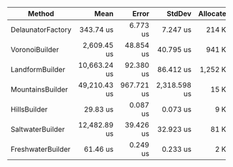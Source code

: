 ﻿|            Method |         Mean |      Error |       StdDev | Allocated |
|------------------ |-------------:|-----------:|-------------:|----------:|
| DelaunatorFactory |    343.74 us |   6.773 us |     7.247 us |    214 KB |
|    VoronoiBuilder |  2,609.45 us |  48.854 us |    40.795 us |    941 KB |
|   LandformBuilder | 10,663.24 us |  92.380 us |    86.412 us |  1,252 KB |
|  MountainsBuilder | 49,210.43 us | 967.721 us | 2,318.598 us |     15 KB |
|      HillsBuilder |     29.83 us |   0.087 us |     0.073 us |      9 KB |
|  SaltwaterBuilder | 12,482.89 us |  39.426 us |    32.923 us |     81 KB |
| FreshwaterBuilder |     61.46 us |   0.249 us |     0.233 us |      2 KB |
